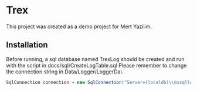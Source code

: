 # Trex

This project was created as a demo project for Mert Yazilim.

## Installation

Before running, a sql database named TrexLog should be created and run with the script in docs/sql/CreateLogTable.sql
Please remember to change the connection string in Data/Logger/LoggerDal.
 ```csharp
SqlConnection connection = new SqlConnection("Server=(localdb)\\mssqllocaldb;Database=TrexLog; Trusted_Connection=true");
```
